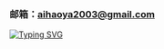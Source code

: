 ### 邮箱：aihaoya2003@gmail.com

[![Typing SVG](https://readme-typing-svg.demolab.com?font=Fira+Code&pause=1000&center=true&width=435&lines=Welcome.visitor)](https://git.io/typing-svg)








